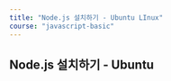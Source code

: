 ```yaml
---
title: "Node.js 설치하기 - Ubuntu LInux"
course: "javascript-basic"
---
```




## Node.js 설치하기 - Ubuntu

